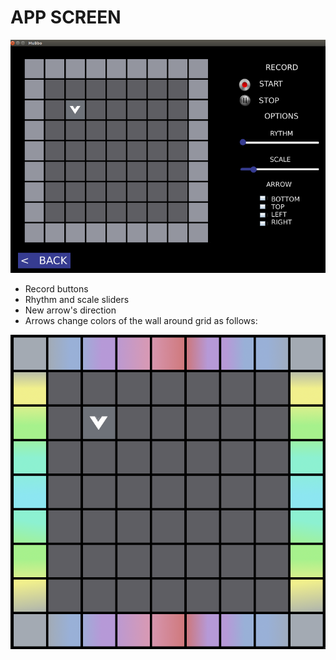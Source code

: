 # APP SCREEN

![](../.gitbook/assets/screenshot-from-2019-03-18-22-35-25.png)

* Record buttons
* Rhythm and scale sliders
* New arrow's direction
* Arrows change colors of the wall around grid as follows:

![](../.gitbook/assets/screenshot-from-2019-03-18-19-33-59.png)



